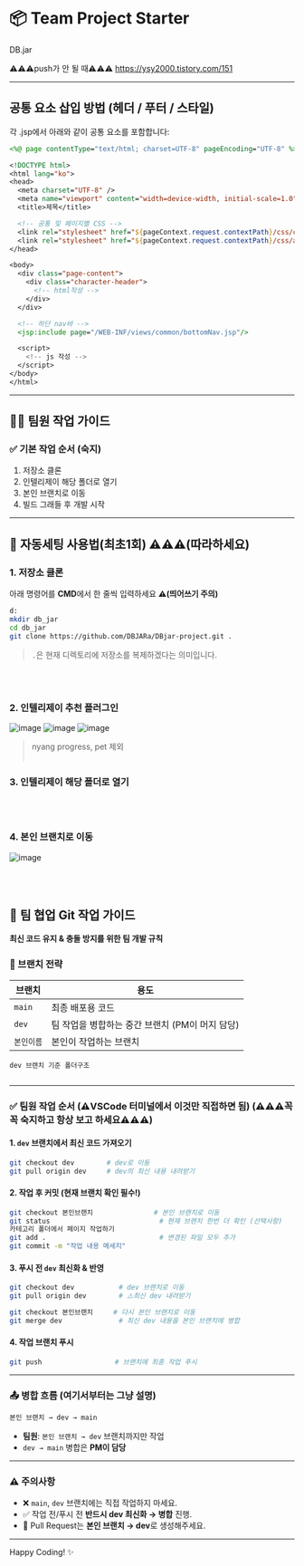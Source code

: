 # 📦 Team Project Starter

DB.jar

⚠️⚠️⚠️push가 안 될 때⚠️⚠️⚠️
https://ysy2000.tistory.com/151

---
## 공통 요소 삽입 방법 (헤더 / 푸터 / 스타일)

각 .jsp에서 아래와 같이 공통 요소를 포함합니다:

```jsp
<%@ page contentType="text/html; charset=UTF-8" pageEncoding="UTF-8" %>

<!DOCTYPE html>
<html lang="ko">
<head>
  <meta charset="UTF-8" />
  <meta name="viewport" content="width=device-width, initial-scale=1.0" />
  <title>제목</title>

  <!-- 공통 및 페이지별 CSS -->
  <link rel="stylesheet" href="${pageContext.request.contextPath}/css/common.css"/>
  <link rel="stylesheet" href="${pageContext.request.contextPath}/css/avatar.css"/>
</head>

<body>
  <div class="page-content">
    <div class="character-header">
      <!-- html작성 -->
    </div>
  </div>

  <!-- 하단 nav바 -->
  <jsp:include page="/WEB-INF/views/common/bottomNav.jsp"/>

  <script>
    <!-- js 작성 -->
  </script>
</body>
</html>
```
---

## 🧑‍💻 팀원 작업 가이드

### ✅ 기본 작업 순서 (숙지)

1. 저장소 클론
2. 인텔리제이 해당 폴더로 열기
3. 본인 브랜치로 이동
4. 빌드 그래들 후 개발 시작

---

## 🚀 자동세팅 사용법(최초1회) ⚠️⚠️⚠️(따라하세요)

### 1. 저장소 클론

아래 명령어를 **CMD**에서 한 줄씩 입력하세요 **⚠️(띄어쓰기 주의)**

```bash
d:
mkdir db_jar
cd db_jar
git clone https://github.com/DBJARa/DBjar-project.git .
```

> `.`은 현재 디렉토리에 저장소를 복제하겠다는 의미입니다.

<br> <br>

### 2. 인텔리제이 추천 플러그인
![image](https://github.com/user-attachments/assets/dfc9ada4-c982-4b79-bc5a-a283b24f39e3)
![image](https://github.com/user-attachments/assets/ee0a5975-0350-41fe-83cb-5c1d4664fbbc)
![image](https://github.com/user-attachments/assets/fb908737-0faa-4dbf-ae82-898a3fb8e77b)

>nyang progress, pet 제외
<br> <br>


### 3. 인텔리제이 해당 폴더로 열기

<br> <br>

### 4. 본인 브랜치로 이동
![image](https://github.com/user-attachments/assets/9d1db82d-3258-4981-a87e-315c9246c3c2)

<br> <br>


## 🔄 팀 협업 Git 작업 가이드

**최신 코드 유지 & 충돌 방지를 위한 팀 개발 규칙**

### 📌 브랜치 전략

| 브랜치     | 용도                                             |
| ---------- | ----------------------------------------------- |
| `main`     | 최종 배포용 코드                                  |
| `dev`      | 팀 작업을 병합하는 중간 브랜치 (PM이 머지 담당)    |
| `본인이름`  | 본인이 작업하는 브랜치                           |

```
dev 브랜치 기준 폴더구조


```

---

### ✅ 팀원 작업 순서 (⚠️VSCode 터미널에서 이것만 직접하면 됨) (⚠️⚠️⚠️꼭꼭 숙지하고 항상 보고 하세요⚠️⚠️⚠️)

#### 1. `dev` 브랜치에서 최신 코드 가져오기

```bash
git checkout dev        # dev로 이동
git pull origin dev     # dev의 최신 내용 내려받기
```

#### 2. 작업 후 커밋 (현재 브랜치 확인 필수!)

```bash
git checkout 본인브랜치               # 본인 브랜치로 이동
git status                           # 현재 브랜치 한번 더 확인 (선택사항)
카테고리 폴더에서 페이지 작업하기
git add .                            # 변경된 파일 모두 추가
git commit -m "작업 내용 메세지"
```

#### 3. 푸시 전 `dev` 최신화 & 반영

```bash
git checkout dev           # dev 브랜치로 이동
git pull origin dev        # ⚠️최신 dev 내려받기

git checkout 본인브랜치     # 다시 본인 브랜치로 이동
git merge dev              # 최신 dev 내용을 본인 브랜치에 병합
```

#### 4. 작업 브랜치 푸시

```bash
git push                  # 브랜치에 최종 작업 푸시
```

---

### 📤 병합 흐름 (여기서부터는 그냥 설명)

```bash
본인 브랜치 → dev → main
```

- **팀원**: `본인 브랜치 → dev` 브랜치까지만 작업
- `dev → main` 병합은 **PM이 담당**

---

### ⚠️ 주의사항

- ❌ `main`, `dev` 브랜치에는 직접 작업하지 마세요.
- ✅ 작업 전/푸시 전 **반드시 dev 최신화 → 병합** 진행.
- 📝 Pull Request는 **본인 브랜치 → dev**로 생성해주세요.

---

Happy Coding! ✨
